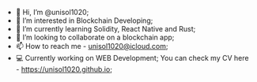 - 👋 Hi, I’m @unisol1020;
- 👀 I’m interested in Blockchain Developing;
- 🌱 I’m currently learning Solidity, React Native and Rust;
- 💞️ I’m looking to collaborate on a blockchain app;
- 📫 How to reach me - unisol1020@icloud.com;
- 💻 Currently working on WEB Development; You can check my CV here - https://unisol1020.github.io;

